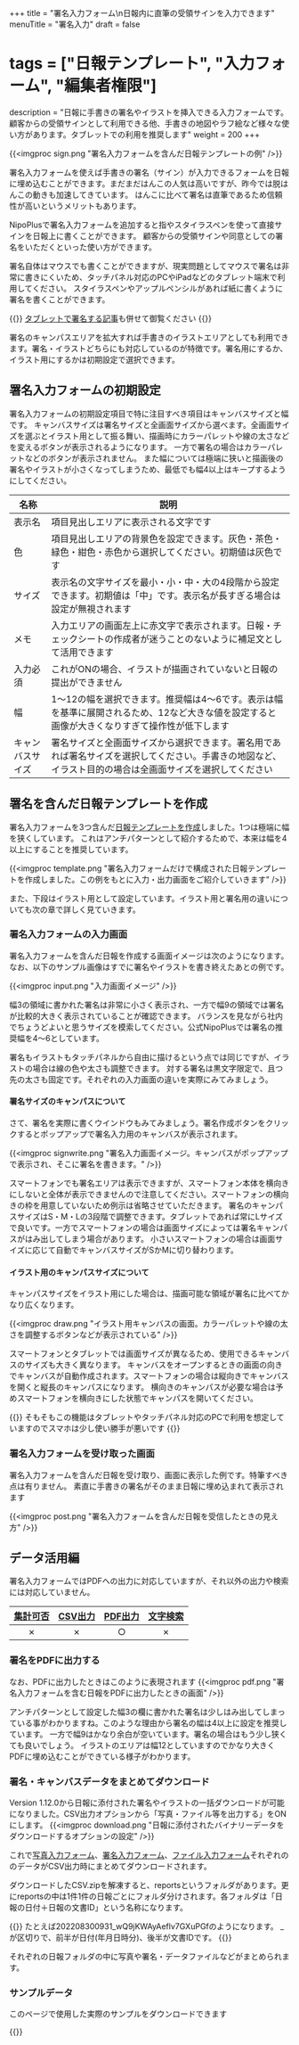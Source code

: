 +++
title = "署名入力フォーム\n日報内に直筆の受領サインを入力できます"
menuTitle = "署名入力"
draft = false
# tags = ["日報テンプレート", "入力フォーム", "編集者権限"]
description = "日報に手書きの署名やイラストを挿入できる入力フォームです。顧客からの受領サインとして利用できる他、手書きの地図やラフ絵など様々な使い方があります。タブレットでの利用を推奨します"
weight = 200
+++


{{<imgproc sign.png "署名入力フォームを含んだ日報テンプレートの例" />}}

署名入力フォームを使えば手書きの署名（サイン）が入力できるフォームを日報に埋め込むことができます。まだまだはんこの人気は高いですが、昨今では脱はんこの動きも加速してきています。
はんこに比べて署名は直筆であるため信頼性が高いというメリットもあります。

NipoPlusで署名入力フォームを追加すると指やスタイラスペンを使って直接サインを日報上に書くことができます。
顧客からの受領サインや同意としての署名をいただくといった使い方ができます。

署名自体はマウスでも書くことができますが、現実問題としてマウスで署名は非常に書きにくいため、タッチパネル対応のPCやiPadなどのタブレット端末で利用してください。
スタイラスペンやアップルペンシルがあれば紙に書くように署名を書くことができます。

{{<alice pos="right" icon="tablet">}}
[タブレットで署名する記事](/blog/sign/)も併せて御覧ください
{{</alice>}}

署名のキャンパスエリアを拡大すれば手書きのイラストエリアとしても利用できます。署名・イラストどちらにも対応しているのが特徴です。署名用にするか、イラスト用にするかは初期設定で選択できます。

## 署名入力フォームの初期設定

署名入力フォームの初期設定項目で特に注目すべき項目はキャンバスサイズと幅です。
キャンバスサイズは署名サイズと全画面サイズから選べます。全画面サイズを選ぶとイラスト用として振る舞い、描画時にカラーパレットや線の太さなどを変えるボタンが表示されるようになります。
一方で署名の場合はカラーパレットなどのボタンが表示されません。
また幅については極端に狭いと描画後の署名やイラストが小さくなってしまうため、最低でも幅4以上はキープするようにしてください。

|名称|説明|
|---|---|
|表示名|項目見出しエリアに表示される文字です|
|色|項目見出しエリアの背景色を設定できます。灰色・茶色・緑色・紺色・赤色から選択してください。初期値は灰色です|
|サイズ|表示名の文字サイズを最小・小・中・大の4段階から設定できます。初期値は「中」です。表示名が長すぎる場合は設定が無視されます|
|メモ|入力エリアの画面左上に赤文字で表示されます。日報・チェックシートの作成者が迷うことのないように補足文として活用できます|
|入力必須|これがONの場合、イラストが描画されていないと日報の提出ができません|
|幅|1〜12の幅を選択できます。推奨幅は4〜6です。表示は幅を基準に展開されるため、12など大きな値を設定すると画像が大きくなりすぎて操作性が低下します|
|キャンバスサイズ|署名サイズと全画面サイズから選択できます。署名用であれば署名サイズを選択してください。手書きの地図など、イラスト目的の場合は全画面サイズを選択してください|

## 署名を含んだ日報テンプレートを作成

署名入力フォームを3つ含んだ[日報テンプレートを作成](/org/groupsetting/template/make/)しました。1つは極端に幅を狭くしています。
これはアンチパターンとして紹介するためで、本来は幅を4以上にすることを推奨しています。

{{<imgproc template.png "署名入力フォームだけで構成された日報テンプレートを作成しました。この例をもとに入力・出力画面をご紹介していきます" />}}

また、下段はイラスト用として設定しています。イラスト用と署名用の違いについても次の章で詳しく見ていきます。

### 署名入力フォームの入力画面

署名入力フォームを含んだ日報を作成する画面イメージは次のようになります。なお、以下のサンプル画像はすでに署名やイラストを書き終えたあとの例です。

{{<imgproc input.png "入力画面イメージ" />}}

幅3の領域に書かれた署名は非常に小さく表示され、一方で幅9の領域では署名が比較的大きく表示されていることが確認できます。
バランスを見ながら社内でちょうどよいと思うサイズを模索してください。公式NipoPlusでは署名の推奨幅を4〜6としています。  

署名もイラストもタッチパネルから自由に描けるという点では同じですが、イラストの場合は線の色や太さも調整できます。
対する署名は黒文字限定で、且つ先の太さも固定です。それぞれの入力画面の違いを実際にみてみましょう。

#### 署名サイズのキャンパスについて

さて、署名を実際に書くウインドウもみてみましょう。署名作成ボタンをクリックするとポップアップで署名入力用のキャンバスが表示されます。

{{<imgproc signwrite.png "署名入力画面イメージ。キャンパスがポップアップで表示され、そこに署名を書きます。" />}}

スマートフォンでも署名エリアは表示できますが、スマートフォン本体を横向きにしないと全体が表示できませんので注意してください。スマートフォンの横向きの枠を用意していないため例示は省略させていただきます。
署名のキャンパスサイズはS・M・Lの3段階で調整できます。タブレットであれば常にLサイズで良いです。一方でスマートフォンの場合は画面サイズによっては署名キャンパスがはみ出してしまう場合があります。
小さいスマートフォンの場合は画面サイズに応じて自動でキャンバスサイズがSかMに切り替わります。

#### イラスト用のキャンパスサイズについて

キャンパスサイズをイラスト用にした場合は、描画可能な領域が署名に比べてかなり広くなります。

{{<imgproc draw.png "イラスト用キャンバスの画面。カラーパレットや線の太さを調整するボタンなどが表示されている" />}}

スマートフォンとタブレットでは画面サイズが異なるため、使用できるキャンバスのサイズも大きく異なります。
キャンバスをオープンするときの画面の向きでキャンバスが自動作成されます。スマートフォンの場合は縦向きでキャンバスを開くと縦長のキャンパスになります。
横向きのキャンパスが必要な場合は予めスマートフォンを横向きにした状態でキャンパスを開いてください。

{{<alice pos="right" icon="tablet">}}
そもそもこの機能はタブレットやタッチパネル対応のPCで利用を想定していますのでスマホは少し使い勝手が悪いです
{{</alice>}}

### 署名入力フォームを受け取った画面

署名入力フォームを含んだ日報を受け取り、画面に表示した例です。特筆すべき点は有りません。
素直に手書きの署名がそのまま日報に埋め込まれて表示されます

{{<imgproc post.png "署名入力フォームを含んだ日報を受信したときの見え方" />}}

## データ活用編

署名入力フォームではPDFへの出力に対応していますが、それ以外の出力や検索には対応していません。

|[集計可否](/report/totalling/form/)|[CSV出力](/report/totalling/csv/)|[PDF出力](/report/read/pdf/)|[文字検索](/report/read/list/)|
|:---:|:---:|:---:|:---:|
|✗|✗|○|✗|

### 署名をPDFに出力する

なお、PDFに出力したときはこのように表現されます
{{<imgproc pdf.png "署名入力フォームを含む日報をPDFに出力したときの画面" />}}

アンチパターンとして設定した幅3の欄に書かれた署名は少しはみ出してしまっている事がわかりますね。このような理由から署名の幅は4以上に設定を推奨しています。
一方で幅9はかなり余白が空いています。署名の場合はもう少し狭くても良いでしょう。
イラストのエリアは幅12としていますのでかなり大きくPDFに埋め込むことができている様子がわかります。

### 署名・キャンバスデータをまとめてダウンロード

Version 1.12.0から日報に添付された署名やイラストの一括ダウンロードが可能になりました。CSV出力オプションから「写真・ファイル等を出力する」をONにします。
{{<imgproc download.png "日報に添付されたバイナリーデータをダウンロードするオプションの設定" />}}

これで[写真入力フォーム](/org/groupsetting/template/picture/)、[署名入力フォーム](/org/groupsetting/template/sign/)、[ファイル入力フォーム](/org/groupsetting/template/file/)それぞれののデータがCSV出力時にまとめてダウンロードされます。

ダウンロードしたCSV.zipを解凍すると、reportsというフォルダがあります。更にreportsの中は1件1件の日報ごとにフォルダ分けされます。各フォルダは「日報の日付＋日報の文書ID」という名称になります。

{{<alice pos="right" icon="ok">}}
たとえば202208300931_wQ9jKWAyAeflv7GXuPGfのようになります。
_が区切りで、前半が日付(年月日時分)、後半が文書IDです。
{{</alice>}}

それぞれの日報フォルダの中に写真や署名・データファイルなどがまとめられます。

### サンプルデータ

このページで使用した実際のサンプルをダウンロードできます

{{<attachments style="orange" />}}
